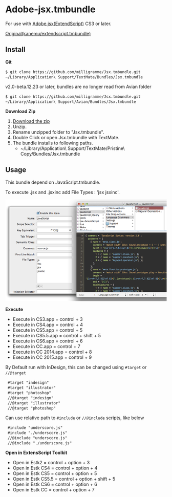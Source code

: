 # Adobe-jsx.tmbundle

For use with [Adobe.jsx(ExtendScript)](http://www.adobe.com/devnet/scripting.html) CS3 or later.

[Original(kanemu/extendscript.tmbundle)](https://github.com/kanemu/extendscript.tmbundle)

## Install

**Git**

    $ git clone https://github.com/milligramme/Jsx.tmbundle.git ~/Library/Application\ Support/TextMate/Bundles/Jsx.tmbundle

v2.0-beta.12.23 or later, bundles are no longer read from Avian folder
    
    $ git clone https://github.com/milligramme/Jsx.tmbundle.git ~/Library/Application\ Support/Avian/Bundles/Jsx.tmbundle
    

**Download Zip**

1. [Download the zip](https://github.com/milligramme/Jsx.tmbundle/zipball/master)
1. Unzip.
1. Rename unzipped folder to "Jsx.tmbundle".
1. Double Click or open Jsx.tmbundle with TextMate.
1. The bundle installs to following paths.
    * ~/Library/Application\ Support/TextMate/Pristine\ Copy/Bundles/Jsx.tmbundle

## Usage

This bundle depend on JavaScript.tmbundle.

To execute .jsx and .jsxinc add File Types : 'jsx jsxinc'.

![Js File Type](img/js_file_type.png)

**Execute**

* Execute in CS3.app      = control + 3
* Execute in CS4.app      = control + 4
* Execute in CS5.app      = control + 5
* Execute in CS5.5.app    = control + shift + 5
* Execute in CS6.app      = control + 6
* Execute in CC.app       = control + 7
* Execute in CC 2014.app  = control + 8
* Execute in CC 2015.app  = control + 9

By Default run with InDesign, this can be changed using `#target` or `//@target`

     #target "indesign"
     #target "illustrator"
     #target "photoshop"
     //@target "indesign"
     //@target "illustrator"
     //@target "photoshop"
     
Can use relative path to `#include` or `//@include` scripts, like below
     
     #include "underscore.js"
     #include "./underscore.js"
     //@include "underscore.js"
     //@include "./underscore.js"
     
**Open in ExtensScript Toolkit**

* Open in Estk2      = control + option + 3
* Open in Estk CS4   = control + option + 4
* Open in Estk CS5   = control + option + 5
* Open in Estk CS5.5 = control + option + shift + 5
* Open in Estk CS6   = control + option + 6
* Open in Estk CC    = control + option + 7

